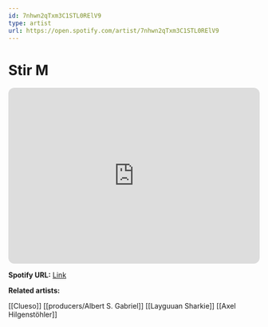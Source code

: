 ```yaml
---
id: 7nhwn2qTxm3C1STL0RElV9
type: artist
url: https://open.spotify.com/artist/7nhwn2qTxm3C1STL0RElV9
---
```

# Stir M

<iframe style="border-radius:12px" src="https://open.spotify.com/embed/artist/7nhwn2qTxm3C1STL0RElV9" width="100%" height="352" frameBorder="0" allowfullscreen="" allow="autoplay; clipboard-write; encrypted-media; fullscreen; picture-in-picture" loading="lazy"></iframe>

**Spotify URL:** [Link](https://open.spotify.com/artist/7nhwn2qTxm3C1STL0RElV9)

**Related artists:**

[[Clueso]]
[[producers/Albert S. Gabriel]]
[[Layguuan Sharkie]]
[[Axel Hilgenstöhler]]
